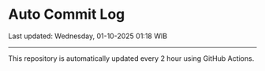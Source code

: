 # Auto Commit Log

Last updated: Wednesday, 01-10-2025 01:18 WIB

---

This repository is automatically updated every 2 hour using GitHub Actions.
